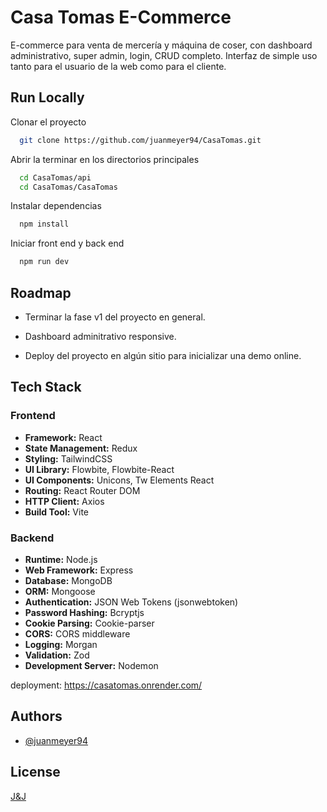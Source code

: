 
# Casa Tomas E-Commerce

E-commerce para venta de mercería y máquina de coser, con dashboard administrativo, super admin, login, CRUD completo. Interfaz de simple uso tanto para el usuario de la web como para el cliente.


## Run Locally

Clonar el proyecto

```bash
  git clone https://github.com/juanmeyer94/CasaTomas.git
```

Abrir la terminar en los directorios principales

```bash
  cd CasaTomas/api
  cd CasaTomas/CasaTomas
```

Instalar dependencias

```bash
  npm install
```

Iniciar front end y back end

```bash
  npm run dev
```


## Roadmap

- Terminar la fase v1 del proyecto en general.

- Dashboard adminitrativo responsive.

- Deploy del proyecto en algún sitio para inicializar una demo online.

## Tech Stack

### Frontend

- **Framework:** React
- **State Management:** Redux
- **Styling:** TailwindCSS
- **UI Library:** Flowbite, Flowbite-React
- **UI Components:** Unicons, Tw Elements React
- **Routing:** React Router DOM
- **HTTP Client:** Axios
- **Build Tool:** Vite

### Backend

- **Runtime:** Node.js
- **Web Framework:** Express
- **Database:** MongoDB
- **ORM:** Mongoose
- **Authentication:** JSON Web Tokens (jsonwebtoken)
- **Password Hashing:** Bcryptjs
- **Cookie Parsing:** Cookie-parser
- **CORS:** CORS middleware
- **Logging:** Morgan
- **Validation:** Zod
- **Development Server:** Nodemon

deployment: https://casatomas.onrender.com/
## Authors

- [@juanmeyer94](https://github.com/juanmeyer94)


## License

[J&J](www.linkedin.com/in/juan-meyer-9b34a5269)

